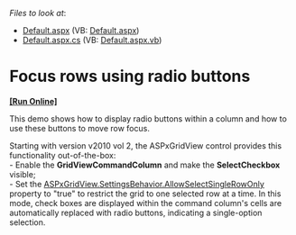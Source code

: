 <!-- default file list -->
*Files to look at*:

* [Default.aspx](./CS/WebSite/Default.aspx) (VB: [Default.aspx](./VB/WebSite/Default.aspx))
* [Default.aspx.cs](./CS/WebSite/Default.aspx.cs) (VB: [Default.aspx.vb](./VB/WebSite/Default.aspx.vb))
<!-- default file list end -->
# Focus rows using radio buttons
<!-- run online -->
**[[Run Online]](https://codecentral.devexpress.com/e135)**
<!-- run online end -->


<p>This demo shows how to display radio buttons within a column and how to use these buttons to move row focus.</p><p>Starting with version v2010 vol 2, the ASPxGridView control provides this functionality out-of-the-box:<br />
- Enable the <strong>GridViewCommandColumn</strong> and make the <strong>SelectCheckbox</strong> visible;<br />
- Set the <a href="http://documentation.devexpress.com/#AspNet/DevExpressWebASPxGridViewASPxGridViewBehaviorSettings_AllowSelectSingleRowOnlytopic"><u>ASPxGridView.SettingsBehavior.AllowSelectSingleRowOnly</u></a> property to "true" to restrict the grid to one selected row at a time. In this mode, check boxes are displayed within the command column's cells are automatically replaced with radio buttons, indicating a single-option selection.</p>

<br/>


